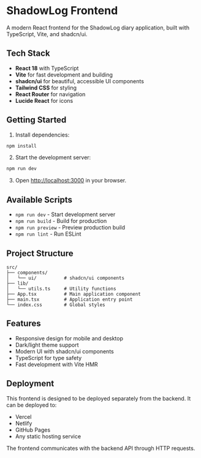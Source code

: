 # ShadowLog Frontend

A modern React frontend for the ShadowLog diary application, built with TypeScript, Vite, and shadcn/ui.

## Tech Stack

- **React 18** with TypeScript
- **Vite** for fast development and building
- **shadcn/ui** for beautiful, accessible UI components
- **Tailwind CSS** for styling
- **React Router** for navigation
- **Lucide React** for icons

## Getting Started

1. Install dependencies:
```bash
npm install
```

2. Start the development server:
```bash
npm run dev
```

3. Open [http://localhost:3000](http://localhost:3000) in your browser.

## Available Scripts

- `npm run dev` - Start development server
- `npm run build` - Build for production
- `npm run preview` - Preview production build
- `npm run lint` - Run ESLint

## Project Structure

```
src/
├── components/
│   └── ui/          # shadcn/ui components
├── lib/
│   └── utils.ts     # Utility functions
├── App.tsx          # Main application component
├── main.tsx         # Application entry point
└── index.css        # Global styles
```

## Features

- Responsive design for mobile and desktop
- Dark/light theme support
- Modern UI with shadcn/ui components
- TypeScript for type safety
- Fast development with Vite HMR

## Deployment

This frontend is designed to be deployed separately from the backend. It can be deployed to:

- Vercel
- Netlify
- GitHub Pages
- Any static hosting service

The frontend communicates with the backend API through HTTP requests.
